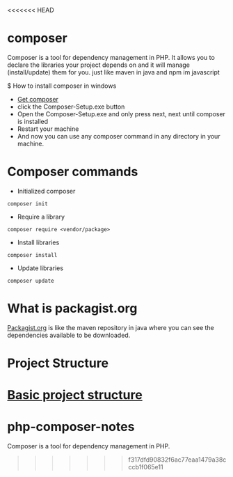 <<<<<<< HEAD
# composer
Composer is a tool for dependency management in PHP. It allows you to declare the libraries your project depends on and it will manage (install/update) them for you. just like maven in java and npm im javascript

$ How to install composer in windows
- [Get composer](https://getcomposer.org/doc/00-intro.md#installation-windows)
- click the Composer-Setup.exe button
- Open the Composer-Setup.exe and only press next, next until composer is installed
- Restart your machine
- And now you can use any composer command in any directory in your machine.

# Composer commands
- Initialized composer
```
composer init
```

- Require a library
```
composer require <vendor/package>
```

- Install libraries
```
composer install
```

- Update libraries
```
composer update
```

# What is packagist.org
[Packagist.org](https://packagist.org/) is like the maven repository in java where you can see the dependencies available to be downloaded.

# Project Structure
[Basic project structure](https://github.com/sudeep611/PHP_Project_Getting_Started)
=======
# php-composer-notes
Composer is a tool for dependency management in PHP.
>>>>>>> f317dfd90832f6ac77eaa1479a38cccb1f065e11

